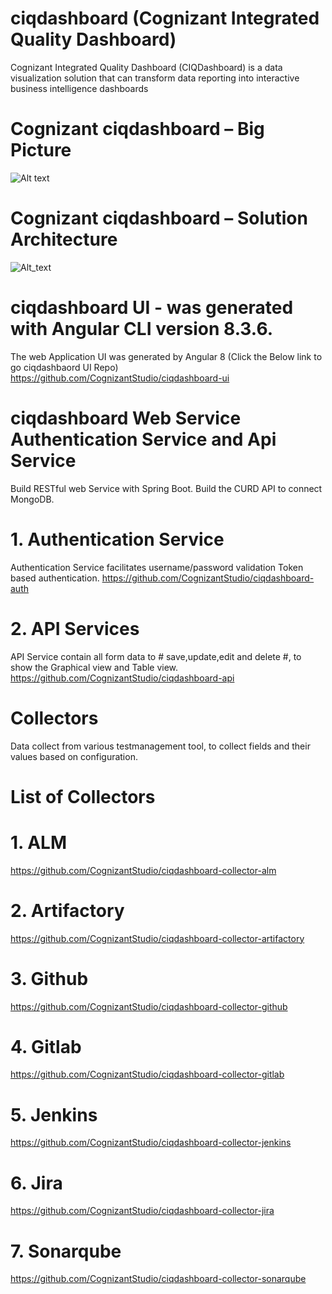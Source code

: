 # ciqdashboard (Cognizant Integrated Quality Dashboard)
Cognizant Integrated Quality Dashboard (CIQDashboard) is a data visualization solution that can transform data reporting into interactive business intelligence dashboards

# Cognizant ciqdashboard – Big Picture
![Alt text](https://github.com/CognizantStudio/ciqdashboard/blob/main/ciqdashboard_Big_Picture.png)

# Cognizant ciqdashboard – Solution Architecture
![Alt_text](https://github.com/CognizantStudio/ciqdashboard/blob/main/ciqdashboard_Solution_Architecture.png)

# ciqdashboard UI - was generated with Angular CLI version 8.3.6.
The web Application UI was generated by Angular 8 (Click the Below link to go ciqdashbaord UI Repo)
https://github.com/CognizantStudio/ciqdashboard-ui

# ciqdashboard Web Service Authentication Service and Api Service
  Build RESTful web Service with Spring Boot. Build the CURD API to connect MongoDB.
  
  # 1. Authentication Service 
  Authentication Service facilitates username/password validation Token based authentication. 
  https://github.com/CognizantStudio/ciqdashboard-auth

  # 2. API Services
  API Service contain all form data to # save,update,edit and delete #, to show the Graphical view and Table view. 
  https://github.com/CognizantStudio/ciqdashboard-api
  
  # Collectors
  Data collect from various testmanagement tool, to collect fields and their values based on configuration. 
  
  # List of Collectors
  
  # 1. ALM
  https://github.com/CognizantStudio/ciqdashboard-collector-alm
  
  # 2. Artifactory
  https://github.com/CognizantStudio/ciqdashboard-collector-artifactory
  
  # 3. Github
  https://github.com/CognizantStudio/ciqdashboard-collector-github
  
  # 4. Gitlab
  https://github.com/CognizantStudio/ciqdashboard-collector-gitlab
  
  # 5. Jenkins
  https://github.com/CognizantStudio/ciqdashboard-collector-jenkins
  
  # 6. Jira
   https://github.com/CognizantStudio/ciqdashboard-collector-jira
   
  # 7. Sonarqube
  https://github.com/CognizantStudio/ciqdashboard-collector-sonarqube
  

    



  

